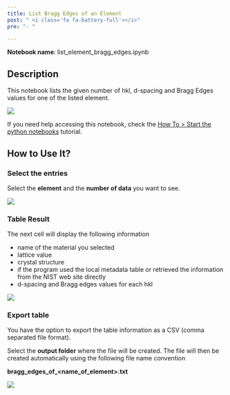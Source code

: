 ```yaml
---
title: List Bragg Edges of an Element
post: " <i class='fa fa-battery-full'></i>"
pre: "- "

---
```


**Notebook name**: list_element_bragg_edges.ipynb

## Description

This notebook lists the given number of hkl, d-spacing and Bragg Edges values for one of the listed element.

<img src='/tutorial/notebooks/list_element_bragg_edges/images/list_bragg_edges_result.png' />

If you need help accessing this notebook, check the [How To > Start the python
notebooks](/en/tutorial/how_to_start_notebooks) tutorial.

## How to Use It?

### Select the entries

Select the **element** and the **number of data** you want to see.

<img src='/tutorial/notebooks/list_element_bragg_edges/images/select.png' />

### Table Result

The next cell will display the following information

 - name of the material you selected
 - lattice value
 - crystal structure
 - if the program used the local metadata table or retrieved the information from the NIST web site directly
 - d-spacing and Bragg edges values for each hkl
 
 <img src='/tutorial/notebooks/list_element_bragg_edges/images/table.png' />

### Export table

You have the option to export the table information as a CSV (comma separated file format). 

Select the **output folder** where the file will be created. The file will then be created automatically 
using the following file name convention

**bragg_edges_of\_\<name_of_element\>.txt**

<img src='/tutorial/notebooks/list_element_bragg_edges/images/export_file.png' />
